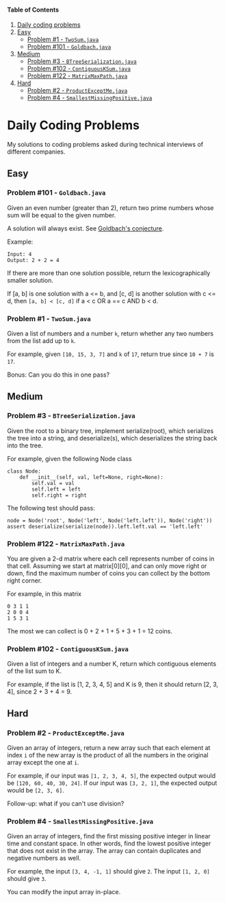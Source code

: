 #### Table of Contents
1. [Daily coding problems](#daily-coding-problems)
2. [Easy](#easy)
    - [Problem #1 - ```TwoSum.java```](#easy-1)
    - [Problem #101 - ```Goldbach.java```](#easy-101)
3. [Medium](#medium)
    - [Problem #3 - ```BTreeSerialization.java```](#medium-3)
    - [Problem #102 - ```ContiguousKSum.java```](#medium-102)
    - [Problem #122 - ```MatrixMaxPath.java```](#medium-122)
4. [Hard](#hard)
    - [Problem #2 - ```ProductExceptMe.java```](#hard-2)
    - [Problem #4 - ```SmallestMissingPositive.java```](#hard-4)

# Daily Coding Problems
My solutions to coding problems asked during technical interviews of different companies.

## Easy
<a name="easy-101"></a>
### Problem #101 - ```Goldbach.java```
Given an even number (greater than 2), return two prime numbers whose sum will be equal to the given number.

A solution will always exist. See [Goldbach's conjecture](https://en.wikipedia.org/wiki/Goldbach%27s_conjecture).

Example:
```
Input: 4
Output: 2 + 2 = 4
```
If there are more than one solution possible, return the lexicographically smaller solution.

If [a, b] is one solution with a <= b, and [c, d] is another solution with c <= d, then ```[a, b] < [c, d]``` if a < c OR a == c AND b < d.

<a name="easy-1"></a>
### Problem #1 - ```TwoSum.java```
Given a list of numbers and a number ```k```, return whether any two numbers from the list add up to ```k```.

For example, given ```[10, 15, 3, 7]``` and ```k``` of ```17```, return true since ```10 + 7``` is ```17```.

Bonus: Can you do this in one pass?

## Medium
<a name="medium-3"></a>
### Problem #3 - ```BTreeSerialization.java```
Given the root to a binary tree, implement serialize(root), which serializes the tree into a string, and deserialize(s), which deserializes the string back into the tree.

For example, given the following Node class
```
class Node:
    def __init__(self, val, left=None, right=None):
        self.val = val
        self.left = left
        self.right = right
```
The following test should pass:
```
node = Node('root', Node('left', Node('left.left')), Node('right'))
assert deserialize(serialize(node)).left.left.val == 'left.left'
```

<a name="medium-122"></a>
### Problem #122 - ```MatrixMaxPath.java```
You are given a 2-d matrix where each cell represents number of coins in that cell. Assuming we start at matrix[0][0], and can only move right or down, find the maximum number of coins you can collect by the bottom right corner.

For example, in this matrix
```
0 3 1 1
2 0 0 4
1 5 3 1
```
The most we can collect is 0 + 2 + 1 + 5 + 3 + 1 = 12 coins.

<a name="medium-102"></a>
### Problem #102 - ```ContiguousKSum.java```
Given a list of integers and a number K, return which contiguous elements of the list sum to K.

For example, if the list is [1, 2, 3, 4, 5] and K is 9, then it should return [2, 3, 4], since 2 + 3 + 4 = 9.

## Hard
<a name="hard-2"></a>
### Problem #2 - ```ProductExceptMe.java```
Given an array of integers, return a new array such that each element at index ```i``` of the new array is the product of all the numbers in the original array except the one at ```i```.

For example, if our input was ```[1, 2, 3, 4, 5]```, the expected output would be ```[120, 60, 40, 30, 24]```. If our input was ```[3, 2, 1]```, the expected output would be ```[2, 3, 6]```.

Follow-up: what if you can't use division?

<a name="hard-4"></a>
### Problem #4 - ```SmallestMissingPositive.java```
Given an array of integers, find the first missing positive integer in linear time and constant space. In other words, find the lowest positive integer that does not exist in the array. The array can contain duplicates and negative numbers as well.

For example, the input ```[3, 4, -1, 1]``` should give ```2```. The input ```[1, 2, 0]``` should give ```3```.

You can modify the input array in-place.